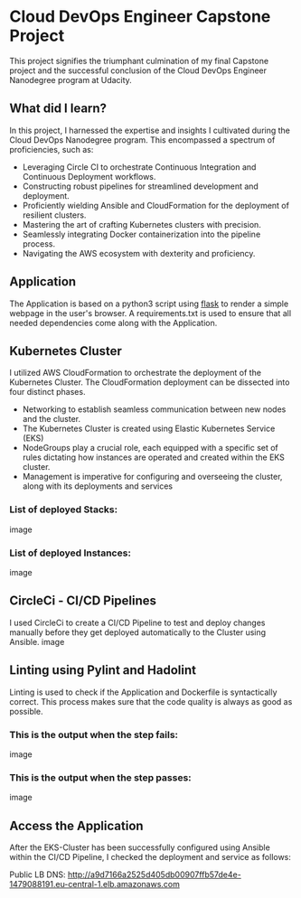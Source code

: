 # Cloud DevOps Engineer Capstone Project

This project signifies the triumphant culmination of my final Capstone project and the successful conclusion of the Cloud DevOps Engineer Nanodegree program at Udacity.

## What did I learn?

In this project, I harnessed the expertise and insights I cultivated during the Cloud DevOps Nanodegree program. This encompassed a spectrum of proficiencies, such as:
- Leveraging Circle CI to orchestrate Continuous Integration and Continuous Deployment workflows.
- Constructing robust pipelines for streamlined development and deployment.
- Proficiently wielding Ansible and CloudFormation for the deployment of resilient clusters.
- Mastering the art of crafting Kubernetes clusters with precision.
- Seamlessly integrating Docker containerization into the pipeline process.
- Navigating the AWS ecosystem with dexterity and proficiency.

## Application

The Application is based on a python3 script using <a target="_blank" href="https://flask.palletsprojects.com">flask</a> to render a simple webpage in the user's browser.
A requirements.txt is used to ensure that all needed dependencies come along with the Application.

## Kubernetes Cluster
I utilized AWS CloudFormation to orchestrate the deployment of the Kubernetes Cluster. The CloudFormation deployment can be dissected into four distinct phases.
- Networking to establish seamless communication between new nodes and the cluster.
- The Kubernetes Cluster is created using Elastic Kubernetes Service (EKS)
- NodeGroups play a crucial role, each equipped with a specific set of rules dictating how instances are operated and created within the EKS cluster.
- Management is imperative for configuring and overseeing the cluster, along with its deployments and services
### List of deployed Stacks:
image
### List of deployed Instances:
image
## CircleCi - CI/CD Pipelines
I used CircleCi to create a CI/CD Pipeline to test and deploy changes manually before they get deployed automatically to the Cluster using Ansible.
image

## Linting using Pylint and Hadolint
Linting is used to check if the Application and Dockerfile is syntactically correct. This process makes sure that the code quality is always as good as possible.

### This is the output when the step fails:
image

### This is the output when the step passes:
image

## Access the Application
After the EKS-Cluster has been successfully configured using Ansible within the CI/CD Pipeline, I checked the deployment and service as follows:


Public LB DNS: http://a9d7166a2525d405db00907ffb57de4e-1479088191.eu-central-1.elb.amazonaws.com
<image>
